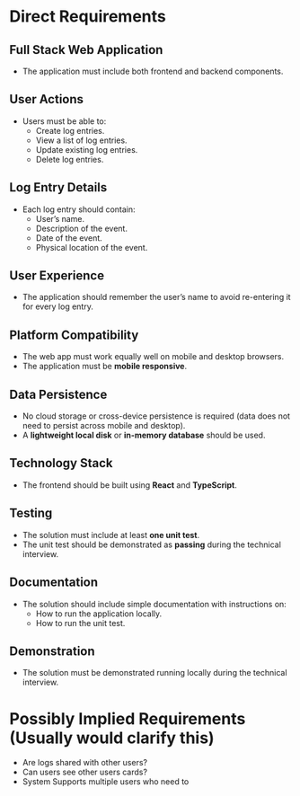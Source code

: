 
# Direct Requirements
## Full Stack Web Application
- The application must include both frontend and backend components.

## User Actions
- Users must be able to:
  - Create log entries.
  - View a list of log entries.
  - Update existing log entries.
  - Delete log entries.

## Log Entry Details
- Each log entry should contain:
  - User’s name.
  - Description of the event.
  - Date of the event.
  - Physical location of the event.

## User Experience
- The application should remember the user’s name to avoid re-entering it for every log entry.

## Platform Compatibility
- The web app must work equally well on mobile and desktop browsers.
- The application must be **mobile responsive**.

## Data Persistence
- No cloud storage or cross-device persistence is required (data does not need to persist across mobile and desktop).
- A **lightweight local disk** or **in-memory database** should be used.

## Technology Stack
- The frontend should be built using **React** and **TypeScript**.

## Testing
- The solution must include at least **one unit test**.
- The unit test should be demonstrated as **passing** during the technical interview.

## Documentation
- The solution should include simple documentation with instructions on:
  - How to run the application locally.
  - How to run the unit test.

## Demonstration
- The solution must be demonstrated running locally during the technical interview.


# Possibly Implied Requirements (Usually would clarify this)

- Are logs shared with other users?
- Can users see other users cards?
- System Supports multiple users who need to 